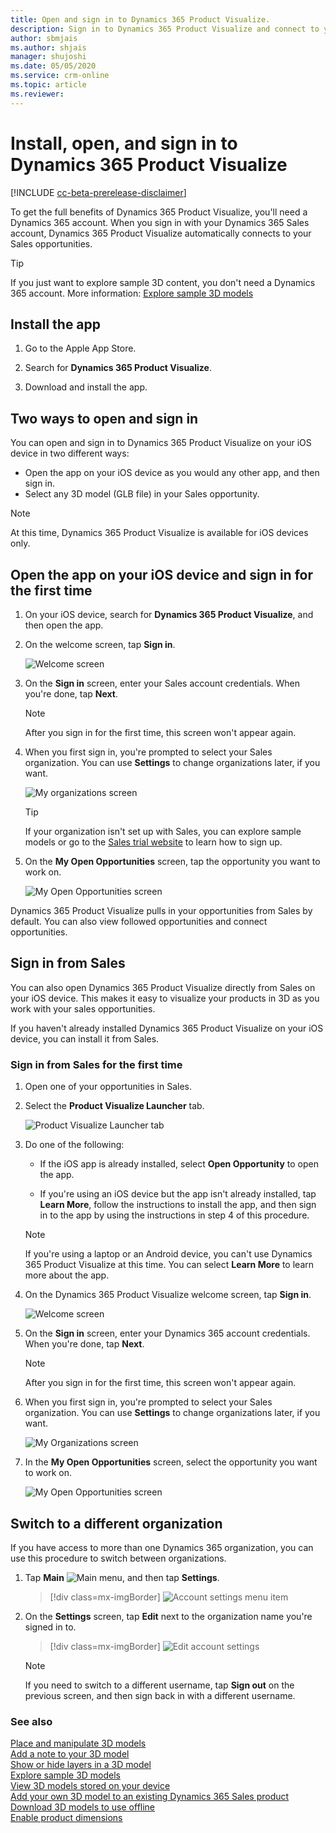 ```yaml
---
title: Open and sign in to Dynamics 365 Product Visualize.
description: Sign in to Dynamics 365 Product Visualize and connect to your Dynamics 365 Sales opportunities
author: sbmjais
ms.author: shjais
manager: shujoshi
ms.date: 05/05/2020
ms.service: crm-online
ms.topic: article
ms.reviewer:
---
```


# Install, open, and sign in to Dynamics 365 Product Visualize

[!INCLUDE [cc-beta-prerelease-disclaimer](../includes/cc-beta-prerelease-disclaimer.md)]

To get the full benefits of Dynamics 365 Product Visualize, you'll need a Dynamics 365 account. When you sign in with your Dynamics 365 Sales account, Dynamics 365 Product Visualize automatically connects to your Sales opportunities.

> [!TIP]
> If you just want to explore sample 3D content, you don't need a Dynamics 365 account. More information: [Explore sample 3D models](explore-samples.md)
 
## Install the app

1. Go to the Apple App Store.

2. Search for **Dynamics 365 Product Visualize**.

3. Download and install the app.

## Two ways to open and sign in

You can open and sign in to Dynamics 365 Product Visualize on your iOS device in two different ways:

- Open the app on your iOS device as you would any other app, and then sign in.
- Select any 3D model (GLB file) in your Sales opportunity.

> [!NOTE]
> At this time, Dynamics 365 Product Visualize is available for iOS devices only.

## Open the app on your iOS device and sign in for the first time

1.	On your iOS device, search for **Dynamics 365 Product Visualize**, and then open the app.

2.	On the welcome<!--Edit okay? I don't see that the screen actually displays "Welcome." --> screen, tap **Sign in**.

    ![Welcome screen](media/welcome.PNG "Welcome screen")
 
3.	On the **Sign in** screen, enter your Sales account credentials. When you're done, tap **Next**.  
 
    > [!NOTE]
    > After you sign in for the first time, this screen won't appear again.

4.	When you first sign in, you're prompted to select your Sales organization. You can use **Settings** to change organizations later, if you want.  

    ![My organizations screen](media/my-organizations.PNG "My organizations screen") 
 
    > [!TIP]
    > If your organization isn't set up with Sales, you can explore sample models or go to the [Sales trial website](https://trials.dynamics.com/Dynamics365/Signup/sales) to learn how to sign up.  

5.	On the **My Open Opportunities** screen, tap the opportunity you want to work on.  

    ![My Open Opportunities screen](media/my-open-opportunities.PNG "My Open Opportunities screen")
 
Dynamics 365 Product Visualize pulls in your opportunities from Sales by default. You can also view followed opportunities and connect opportunities.

## Sign in from Sales

You can also open Dynamics 365 Product Visualize directly from Sales on your iOS device. This makes it easy to visualize your products in 3D as you work with your sales opportunities.

If you haven't already installed Dynamics 365 Product Visualize on your iOS device, you can install it from Sales.

### Sign in from Sales for the first time

1.	Open one of your opportunities in Sales.

2.	Select the **Product Visualize Launcher** tab.

    ![Product Visualize Launcher tab](media/dynamics-entrypoint.png "Product Visualize Launcher tab")

3.	Do one of the following:

    - If the iOS app is already installed, select **Open Opportunity** to open the app.

    - If you're using an iOS device but the app isn't already installed, tap **Learn More**, follow the instructions to install the app, and then sign in to the app by using the instructions in step 4<!--Edit okay? In the markdown the sequence skipped number 4, and it does look like step 4 applies here.--> of this procedure.

    > [!NOTE]
    > If you're using a laptop or an Android device, you can't use Dynamics 365 Product Visualize at this time. You can select **Learn More** to learn more about the app.
 
4. On the Dynamics 365 Product Visualize welcome screen, tap **Sign in**.

    ![Welcome screen](media/welcome.PNG "Welcome screen")
 
5. On the **Sign in** screen, enter your Dynamics 365 account credentials. When you're done, tap **Next**.
 
    > [!NOTE]
    > After you sign in for the first time, this screen won't appear again.

6.  When you first sign in, you're prompted to select your Sales organization. You can use **Settings** to change organizations later, if you want.

    ![My Organizations screen](media/my-organizations.PNG "My Organizations screen") 
 
7.	In the **My Open Opportunities** screen, select the opportunity you want to work on.

    ![My Open Opportunities screen](media/my-open-opportunities.PNG "My Open Opportunities screen")
 
## Switch to a different organization

If you have access to more than one Dynamics 365 organization, you can use this procedure to switch between organizations.

1.	Tap **Main** ![Main menu](media/hamburger-icon.png "Main menu"), and then tap **Settings**.

    > [!div class=mx-imgBorder]
    > ![Account settings menu item](media/edit-account-settings.png "Account settings menu item")
  
2.	On the **Settings**<!--Edit okay?--> screen, tap **Edit** next to the organization name you're signed in to.

    > [!div class=mx-imgBorder]
    > ![Edit account settings](media/account-settings.png "Edit account settings")
 
    > [!NOTE]
    > If you need to switch to a different username, tap **Sign out** on the previous screen, and then sign back in with a different username.

<!--note from editor: These "See also" blocks didn't originally include "Enable product dimensions," so I added it to all the individual user guide topics. If it shouldn't be there because it's a preview feature, please excuse (and perhaps delete the link to "Download 3D models" too).-->
### See also

[Place and manipulate 3D models](manipulate-models.md)<br>
[Add a note to your 3D model](add-note.md)<br>
[Show or hide layers in a 3D model](layers.md)<br>
[Explore sample 3D models](explore-samples.md)<br>
[View 3D models stored on your device](browse-models.md)<br>
[Add your own 3D model to an existing Dynamics 365 Sales product](add-model.md)<br>
[Download 3D models to use offline](download-models.md)<br>
[Enable product dimensions](product-dimensions.md)
